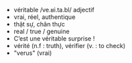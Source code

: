 
- véritable	/ve.ʁi.ta.bl/	adjectif	
- vrai, réel, authentique	
- thật sự, chân thực	
- real / true / genuine	
- C’est une véritable surprise !	
- vérité (n.f : truth), vérifier (v. : to check)	
- "verus" (vrai)